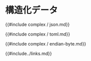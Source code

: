 # <!--Structured Data--> 構造化データ

<!--{{#include complex/json.md}}-->
{{#include complex / json.md}}

<!--{{#include complex/toml.md}}-->
{{#include complex / toml.md}}

<!--{{#include complex/endian-byte.md}}-->
{{#include complex / endian-byte.md}}

<!--{{#include../links.md}}-->
{{#include../links.md}}
